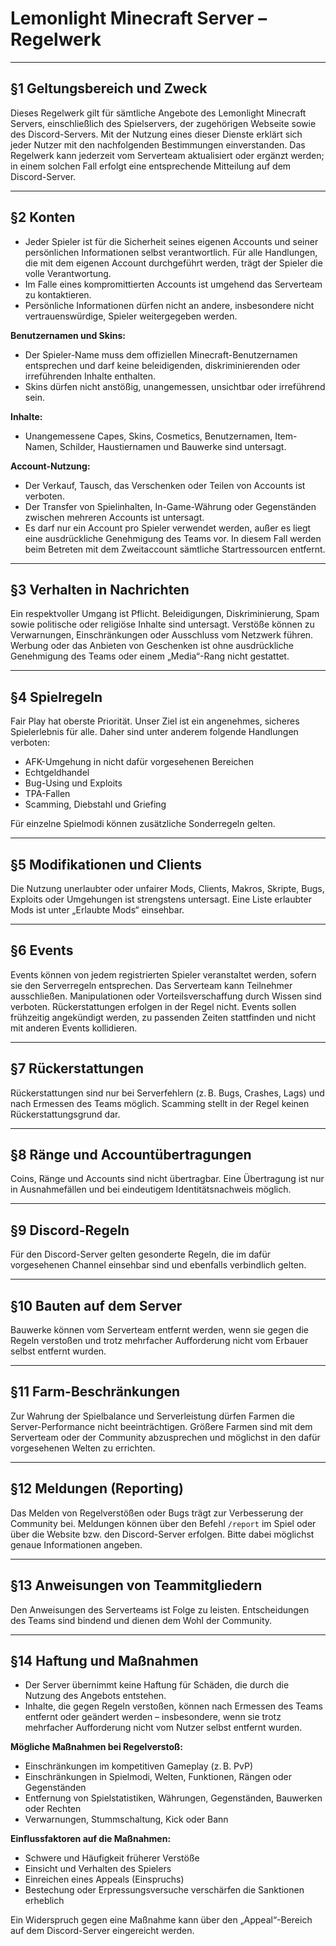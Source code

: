 # Lemonlight Minecraft Server – Regelwerk

---

## §1 Geltungsbereich und Zweck

Dieses Regelwerk gilt für sämtliche Angebote des Lemonlight Minecraft Servers, einschließlich des Spielservers, der zugehörigen Webseite sowie des Discord-Servers. Mit der Nutzung eines dieser Dienste erklärt sich jeder Nutzer mit den nachfolgenden Bestimmungen einverstanden. Das Regelwerk kann jederzeit vom Serverteam aktualisiert oder ergänzt werden; in einem solchen Fall erfolgt eine entsprechende Mitteilung auf dem Discord-Server.

---

## §2 Konten

- Jeder Spieler ist für die Sicherheit seines eigenen Accounts und seiner persönlichen Informationen selbst verantwortlich. Für alle Handlungen, die mit dem eigenen Account durchgeführt werden, trägt der Spieler die volle Verantwortung.
- Im Falle eines kompromittierten Accounts ist umgehend das Serverteam zu kontaktieren.
- Persönliche Informationen dürfen nicht an andere, insbesondere nicht vertrauenswürdige, Spieler weitergegeben werden.

**Benutzernamen und Skins:**
- Der Spieler-Name muss dem offiziellen Minecraft-Benutzernamen entsprechen und darf keine beleidigenden, diskriminierenden oder irreführenden Inhalte enthalten.
- Skins dürfen nicht anstößig, unangemessen, unsichtbar oder irreführend sein.

**Inhalte:**
- Unangemessene Capes, Skins, Cosmetics, Benutzernamen, Item-Namen, Schilder, Haustiernamen und Bauwerke sind untersagt.

**Account-Nutzung:**
- Der Verkauf, Tausch, das Verschenken oder Teilen von Accounts ist verboten.
- Der Transfer von Spielinhalten, In-Game-Währung oder Gegenständen zwischen mehreren Accounts ist untersagt.
- Es darf nur ein Account pro Spieler verwendet werden, außer es liegt eine ausdrückliche Genehmigung des Teams vor. In diesem Fall werden beim Betreten mit dem Zweitaccount sämtliche Startressourcen entfernt.

---

## §3 Verhalten in Nachrichten

Ein respektvoller Umgang ist Pflicht. Beleidigungen, Diskriminierung, Spam sowie politische oder religiöse Inhalte sind untersagt. Verstöße können zu Verwarnungen, Einschränkungen oder Ausschluss vom Netzwerk führen. Werbung oder das Anbieten von Geschenken ist ohne ausdrückliche Genehmigung des Teams oder einem „Media“-Rang nicht gestattet.

---

## §4 Spielregeln

Fair Play hat oberste Priorität. Unser Ziel ist ein angenehmes, sicheres Spielerlebnis für alle. Daher sind unter anderem folgende Handlungen verboten:

- AFK-Umgehung in nicht dafür vorgesehenen Bereichen
- Echtgeldhandel
- Bug-Using und Exploits
- TPA-Fallen
- Scamming, Diebstahl und Griefing

Für einzelne Spielmodi können zusätzliche Sonderregeln gelten.

---

## §5 Modifikationen und Clients

Die Nutzung unerlaubter oder unfairer Mods, Clients, Makros, Skripte, Bugs, Exploits oder Umgehungen ist strengstens untersagt. Eine Liste erlaubter Mods ist unter „Erlaubte Mods“ einsehbar.

---

## §6 Events

Events können von jedem registrierten Spieler veranstaltet werden, sofern sie den Serverregeln entsprechen. Das Serverteam kann Teilnehmer ausschließen. Manipulationen oder Vorteilsverschaffung durch Wissen sind verboten. Rückerstattungen erfolgen in der Regel nicht. Events sollen frühzeitig angekündigt werden, zu passenden Zeiten stattfinden und nicht mit anderen Events kollidieren.

---

## §7 Rückerstattungen

Rückerstattungen sind nur bei Serverfehlern (z. B. Bugs, Crashes, Lags) und nach Ermessen des Teams möglich. Scamming stellt in der Regel keinen Rückerstattungsgrund dar.

---

## §8 Ränge und Accountübertragungen

Coins, Ränge und Accounts sind nicht übertragbar. Eine Übertragung ist nur in Ausnahmefällen und bei eindeutigem Identitätsnachweis möglich.

---

## §9 Discord-Regeln

Für den Discord-Server gelten gesonderte Regeln, die im dafür vorgesehenen Channel einsehbar sind und ebenfalls verbindlich gelten.

---

## §10 Bauten auf dem Server

Bauwerke können vom Serverteam entfernt werden, wenn sie gegen die Regeln verstoßen und trotz mehrfacher Aufforderung nicht vom Erbauer selbst entfernt wurden.

---

## §11 Farm-Beschränkungen

Zur Wahrung der Spielbalance und Serverleistung dürfen Farmen die Server-Performance nicht beeinträchtigen. Größere Farmen sind mit dem Serverteam oder der Community abzusprechen und möglichst in den dafür vorgesehenen Welten zu errichten.

---

## §12 Meldungen (Reporting)

Das Melden von Regelverstößen oder Bugs trägt zur Verbesserung der Community bei. Meldungen können über den Befehl `/report` im Spiel oder über die Website bzw. den Discord-Server erfolgen. Bitte dabei möglichst genaue Informationen angeben.

---

## §13 Anweisungen von Teammitgliedern

Den Anweisungen des Serverteams ist Folge zu leisten. Entscheidungen des Teams sind bindend und dienen dem Wohl der Community.

---

## §14 Haftung und Maßnahmen

- Der Server übernimmt keine Haftung für Schäden, die durch die Nutzung des Angebots entstehen.
- Inhalte, die gegen Regeln verstoßen, können nach Ermessen des Teams entfernt oder geändert werden – insbesondere, wenn sie trotz mehrfacher Aufforderung nicht vom Nutzer selbst entfernt wurden.

**Mögliche Maßnahmen bei Regelverstoß:**
- Einschränkungen im kompetitiven Gameplay (z. B. PvP)
- Einschränkungen in Spielmodi, Welten, Funktionen, Rängen oder Gegenständen
- Entfernung von Spielstatistiken, Währungen, Gegenständen, Bauwerken oder Rechten
- Verwarnungen, Stummschaltung, Kick oder Bann

**Einflussfaktoren auf die Maßnahmen:**
- Schwere und Häufigkeit früherer Verstöße
- Einsicht und Verhalten des Spielers
- Einreichen eines Appeals (Einspruchs)
- Bestechung oder Erpressungsversuche verschärfen die Sanktionen erheblich

Ein Widerspruch gegen eine Maßnahme kann über den „Appeal“-Bereich auf dem Discord-Server eingereicht werden.
